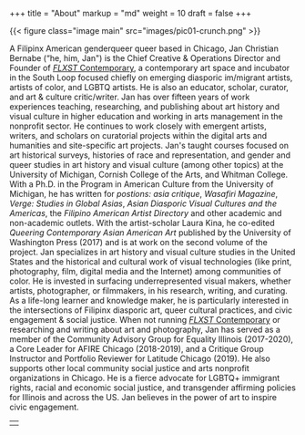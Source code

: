 +++
title = "About"
markup = "md"
weight = 10
draft = false
+++

{{< figure class="image main" src="images/pic01-crunch.png" >}}

A Filipinx American genderqueer queer based in Chicago, Jan Christian Bernabe (“he, him, Jan") is the Chief Creative & Operations Director and Founder of [*FLXST* Contemporary](https://flxst.co), a contemporary art space and incubator in the South Loop focused chiefly on emerging diasporic im/migrant artists, artists of color, and LGBTQ artists. He is also an educator, scholar, curator, and art & culture critic/writer. Jan has over fifteen years of work experiences teaching, researching, and publishing about art history and visual culture in higher education and working in arts management in the nonprofit sector. He continues to work closely with emergent artists, writers, and scholars on curatorial projects within the digital arts and humanities and site-specific art projects. Jan's taught courses focused on art historical surveys, histories of race and representation, and gender and queer studies in art history and visual culture (among other topics) at the University of Michigan, Cornish College of the Arts, and Whitman College. With a Ph.D. in the Program in American Culture from the University of Michigan, he has written for *postions: asia critique*, *Wasafiri Magazine*, *Verge: Studies in Global Asias*, *Asian Diasporic Visual Cultures and the Americas*, the *Filipino American Artist Directory* and other academic and non-academic outlets.  With the artist-scholar Laura Kina, he co-edited *Queering Contemporary Asian American Art* published by the University of Washington Press (2017) and is at work on the second volume of the project. Jan specializes in art history and visual culture studies in the United States and the historical and cultural work of visual technologies (like print, photography, film, digital media and the Internet) among communities of color. He is invested in surfacing underrepresented visual makers, whether artists, photographer, or filmmakers, in his research, writing, and curating. As a life-long learner and knowledge maker, he is particularly interested in the intersections of Filipinx diasporic art, queer cultural practices, and civic engagement & social justice. When not running [*FLXST* Contemporary](https://flxst.co) or researching and writing about art and photography, Jan has served as a member of the Community Advisory Group for Equality Illinois (2017-2020), a Core Leader for AFIRE Chicago (2018-2019), and a Critique Group Instructor and Portfolio Reviewer for Latitude Chicago (2019). He also supports other local community social justice and arts nonprofit organizations in Chicago. He is a fierce advocate for LGBTQ+ immigrant rights, racial and economic social justice, and transgender affirming policies for Illinois and across the US. Jan believes in the power of art to inspire civic engagement.

<table>
<tr><td class="icons"><a href="/#contact"><i class="far fa-arrow-alt-circle-left fa-lg"></i></a><a href="/#work"><i class="far fa-arrow-alt-circle-right fa-lg"></i></a></td></tr>
</table>
